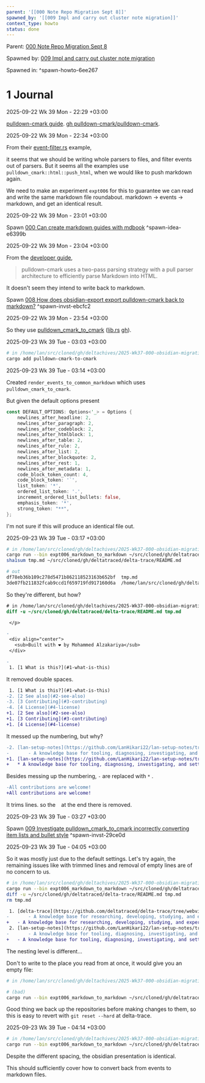 ```yaml
---
parent: '[[000 Note Repo Migration Sept 8]]'
spawned_by: '[[009 Impl and carry out cluster note migration]]'
context_type: howto
status: done
---
```


Parent: [000 Note Repo Migration Sept 8](../000%20Note%20Repo%20Migration%20Sept%208.md)

Spawned by: [009 Impl and carry out cluster note migration](../tasks/009%20Impl%20and%20carry%20out%20cluster%20note%20migration.md)

Spawned in: [<a name="spawn-howto-6ee267" />^spawn-howto-6ee267](../tasks/009%20Impl%20and%20carry%20out%20cluster%20note%20migration.md#spawn-howto-6ee267)

# 1 Journal

2025-09-22 Wk 39 Mon - 22:29 +03:00

[pulldown-cmark guide](https://pulldown-cmark.github.io/pulldown-cmark/). [gh pulldown-cmark/pulldown-cmark](https://github.com/pulldown-cmark/pulldown-cmark/).

2025-09-22 Wk 39 Mon - 22:34 +03:00

From their [event-filter.rs](https://github.com/pulldown-cmark/pulldown-cmark/blob/master/pulldown-cmark/examples/event-filter.rs) example,

it seems that we should be writing whole parsers to files, and filter events out of parsers.  But it seems all the examples use `pulldown_cmark::html::push_html`, when we would like to push markdown again.

We need to make an experiment `expt006` for this to guarantee we can read and write the same markdown file roundabout. markdown $\to$ events $\to$ markdown, and get an identical result.

2025-09-22 Wk 39 Mon - 23:01 +03:00

Spawn [000 Can create markdown guides with mdbook](../ideas/000%20Can%20create%20markdown%20guides%20with%20mdbook.md) <a name="spawn-idea-e6399b" />^spawn-idea-e6399b

2025-09-22 Wk 39 Mon - 23:04 +03:00

From the [developer guide](https://pulldown-cmark.github.io/pulldown-cmark/dev/index.html#developer-guide),

 > 
 > pulldown-cmark uses a two-pass parsing strategy with a pull parser architecture to efficiently parse Markdown into HTML.

It doesn't seem they intend to write back to markdown.

Spawn [008 How does obsidian-export export pulldown-cmark back to markdown?](../investigations/008%20How%20does%20obsidian-export%20export%20pulldown-cmark%20back%20to%20markdown%3F.md) <a name="spawn-invst-ebcfc2" />^spawn-invst-ebcfc2

2025-09-22 Wk 39 Mon - 23:54 +03:00

So they use [pulldown_cmark_to_cmark](https://docs.rs/pulldown-cmark-to-cmark/latest/pulldown_cmark_to_cmark/) ([lib.rs](https://lib.rs/crates/pulldown-cmark-to-cmark) [gh](https://github.com/byron/pulldown-cmark-to-cmark)).

2025-09-23 Wk 39 Tue - 03:03 +03:00

````sh
# in /home/lan/src/cloned/gh/deltachives/2025-Wk37-000-obsidian-migration
cargo add pulldown-cmark-to-cmark
````

2025-09-23 Wk 39 Tue - 03:14 +03:00

Created `render_events_to_common_markdown` which uses `pulldown_cmark_to_cmark`.

But given the default options present

````rust
const DEFAULT_OPTIONS: Options<'_> = Options {
    newlines_after_headline: 2,
    newlines_after_paragraph: 2,
    newlines_after_codeblock: 2,
    newlines_after_htmlblock: 1,
    newlines_after_table: 2,
    newlines_after_rule: 2,
    newlines_after_list: 2,
    newlines_after_blockquote: 2,
    newlines_after_rest: 1,
    newlines_after_metadata: 1,
    code_block_token_count: 4,
    code_block_token: '`',
    list_token: '*',
    ordered_list_token: '.',
    increment_ordered_list_bullets: false,
    emphasis_token: '*',
    strong_token: "**",
};
````

I'm not sure if this will produce an identical file out.

2025-09-23 Wk 39 Tue - 03:17 +03:00

````sh
# in /home/lan/src/cloned/gh/deltachives/2025-Wk37-000-obsidian-migration
cargo run --bin expt006_markdown_to_markdown ~/src/cloned/gh/deltatraced/delta-trace/README.md > tmp.md
sha1sum tmp.md ~/src/cloned/gh/deltatraced/delta-trace/README.md 

# out
df78eb36b109c278d5471b862118523163b652bf  tmp.md
3de07fb211832fcab9ccd1f659719fd917160d6a  /home/lan/src/cloned/gh/deltatraced/delta-trace/README.md
````

So they're different, but how?

````diff
# in /home/lan/src/cloned/gh/deltachives/2025-Wk37-000-obsidian-migration
diff -u ~/src/cloned/gh/deltatraced/delta-trace/README.md tmp.md
````

````diff
 </p>

-
 <div align="center">
   <sub>Built with ❤︎ by Mohammed Alzakariya</sub>
 </div>

-
 1. [1 What is this?](#1-what-is-this)
````

It removed double spaces.

````diff
 1. [1 What is this?](#1-what-is-this)
-2. [2 See also](#2-see-also)
-3. [3 Contributing](#3-contributing)
-4. [4 License](#4-license)
+1. [2 See also](#2-see-also)
+1. [3 Contributing](#3-contributing)
+1. [4 License](#4-license)
````

It messed up the numbering, but why?

````diff
-2. [lan-setup-notes](https://github.com/LanHikari22/lan-setup-notes/tree/webview)
-       - A knowledge base for tooling, diagnosing, investigating, and setting up systems!
+1. [lan-setup-notes](https://github.com/LanHikari22/lan-setup-notes/tree/webview)
+   * A knowledge base for tooling, diagnosing, investigating, and setting up systems!
````

Besides messing up the numbering, `-` are replaced with `*` .

````diff
-All contributions are welcome! 
+All contributions are welcome!
````

It trims lines. so the ` ` at the end there is removed.

2025-09-23 Wk 39 Tue - 03:27 +03:00

Spawn [009 Investigate pulldown_cmark_to_cmark incorrectly converting item lists and bullet style](../investigations/009%20Investigate%20pulldown_cmark_to_cmark%20incorrectly%20converting%20item%20lists%20and%20bullet%20style.md) <a name="spawn-invst-29ce0d" />^spawn-invst-29ce0d

2025-09-23 Wk 39 Tue - 04:05 +03:00

So it was mostly just due to the default settings. Let's try again, the remaining issues like with trimmed lines and removal of empty lines are of no concern to us.

````sh
# in /home/lan/src/cloned/gh/deltachives/2025-Wk37-000-obsidian-migration
cargo run --bin expt006_markdown_to_markdown ~/src/cloned/gh/deltatraced/delta-trace/README.md > tmp.md
diff -u ~/src/cloned/gh/deltatraced/delta-trace/README.md tmp.md
rm tmp.md
````

````diff
 1. [delta-trace](https://github.com/deltatraced/delta-trace/tree/webview) **You are here!**
-       - A knowledge base for researching, developing, studying, and experimenting!
+   - A knowledge base for researching, developing, studying, and experimenting!
 2. [lan-setup-notes](https://github.com/LanHikari22/lan-setup-notes/tree/webview)
-       - A knowledge base for tooling, diagnosing, investigating, and setting up systems!
+   - A knowledge base for tooling, diagnosing, investigating, and setting up systems!
````

The nesting level is different...

Don't to write to the place you read from at once, it would give you an empty file:

````sh
# in /home/lan/src/cloned/gh/deltachives/2025-Wk37-000-obsidian-migration

# (bad)
cargo run --bin expt006_markdown_to_markdown ~/src/cloned/gh/deltatraced/delta-trace/README.md > ~/src/cloned/gh/deltatraced/delta-trace/README.md
````

Good thing we back up the repositories before making changes to them, so this is easy to revert with `git reset --hard` at delta-trace.

2025-09-23 Wk 39 Tue - 04:14 +03:00

````sh
# in /home/lan/src/cloned/gh/deltachives/2025-Wk37-000-obsidian-migration
cargo run --bin expt006_markdown_to_markdown ~/src/cloned/gh/deltatraced/delta-trace/README.md > tmp.md && mv tmp.md ~/src/cloned/gh/deltatraced/delta-trace/README.md
````

Despite the different spacing, the obsidian presentation is identical.

This should sufficiently cover how to convert back from events to markdown files.
